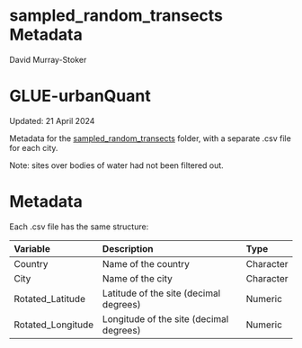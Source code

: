 sampled\_random\_transects Metadata
================
David Murray-Stoker

# GLUE-urbanQuant

Updated: 21 April 2024

Metadata for the [sampled_random_transects](https://github.com/dmurraystoker/GLUE-urbanQuant/tree/main/data/filtered_random_transects) folder, with a separate .csv file for each city.

Note: sites over bodies of water had not been filtered out.

# Metadata

Each .csv file has the same structure:

| Variable   | Description                                             | Type      | 
|:-----------|:--------------------------------------------------------|:----------|
| Country | Name of the country | Character |
| City | Name of the city | Character |
| Rotated\_Latitude | Latitude of the site (decimal degrees) | Numeric |
| Rotated\_Longitude | Longitude of the site (decimal degrees) | Numeric |
